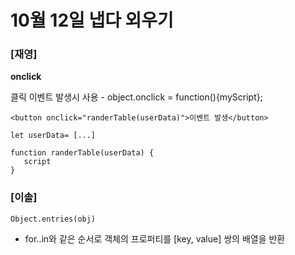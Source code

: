 # 10월 12일 냅다 외우기

### [재영]

**onclick**

클릭 이벤트 발생시 사용 - object.onclick = function(){myScript};

```
<button onclick="randerTable(userData)">이벤트 발생</button>

let userData= [...]

function randerTable(userData) {
   script
}

```

### [이솔]
```
Object.entries(obj)
```
* for..in와 같은 순서로 객체의 프로퍼티를 [key, value] 쌍의 배열을 반환
